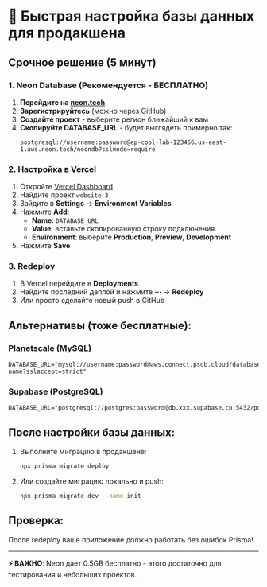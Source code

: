 # 🚀 Быстрая настройка базы данных для продакшена

## Срочное решение (5 минут)

### 1. Neon Database (Рекомендуется - БЕСПЛАТНО)

1. **Перейдите на [neon.tech](https://neon.tech)**
2. **Зарегистрируйтесь** (можно через GitHub)
3. **Создайте проект** - выберите регион ближайший к вам
4. **Скопируйте DATABASE_URL** - будет выглядеть примерно так:
   ```
   postgresql://username:password@ep-cool-lab-123456.us-east-1.aws.neon.tech/neondb?sslmode=require
   ```

### 2. Настройка в Vercel

1. Откройте [Vercel Dashboard](https://vercel.com/dashboard)
2. Найдите проект `website-3`
3. Зайдите в **Settings** → **Environment Variables**
4. Нажмите **Add**:
   - **Name**: `DATABASE_URL`
   - **Value**: вставьте скопированную строку подключения
   - **Environment**: выберите **Production**, **Preview**, **Development**
5. Нажмите **Save**

### 3. Redeploy

1. В Vercel перейдите в **Deployments**
2. Найдите последний деплой и нажмите **⋯** → **Redeploy**
3. Или просто сделайте новый push в GitHub

## Альтернативы (тоже бесплатные):

### Planetscale (MySQL)
```
DATABASE_URL="mysql://username:password@aws.connect.psdb.cloud/database-name?sslaccept=strict"
```

### Supabase (PostgreSQL)
```
DATABASE_URL="postgresql://postgres:password@db.xxx.supabase.co:5432/postgres"
```

## После настройки базы данных:

1. Выполните миграцию в продакшене:
   ```bash
   npx prisma migrate deploy
   ```

2. Или создайте миграцию локально и push:
   ```bash
   npx prisma migrate dev --name init
   ```

## Проверка:

После redeploy ваше приложение должно работать без ошибок Prisma!

---

**⚡ ВАЖНО**: Neon дает 0.5GB бесплатно - этого достаточно для тестирования и небольших проектов.
